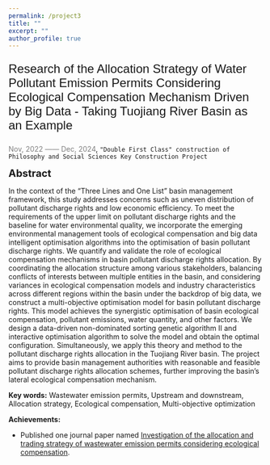 ```yaml
---
permalink: /project3
title: ""
excerpt: ""
author_profile: true
---
```



<p style="font-family: 'Arial', sans-serif; font-size: 24px;">Research of the Allocation Strategy of Water Pollutant Emission Permits Considering Ecological Compensation Mechanism Driven by Big Data - Taking Tuojiang River Basin as an Example</p>

<span style="color: grey;">Nov, 2022 —— Dec, 2024</span>, 
`"Double First Class" construction of Philosophy and Social Sciences Key Construction Project`

<span style="font-size:20px;">**Abstract**</span>

In the context of the “Three Lines and One List” basin management framework, this study addresses concerns such as uneven distribution of pollutant discharge rights and low economic efficiency. To meet the requirements of the upper limit on pollutant discharge rights and the baseline for water environmental quality, we incorporate the emerging environmental management tools of ecological compensation and big data intelligent optimisation algorithms into the optimisation of basin pollutant discharge rights. We quantify and validate the role of ecological compensation mechanisms in basin pollutant discharge rights allocation. By coordinating the allocation structure among various stakeholders, balancing conflicts of interests between multiple entities in the basin, and considering variances in ecological compensation models and industry characteristics across different regions within the basin under the backdrop of big data, we construct a multi-objective optimisation model for basin pollutant discharge rights. This model achieves the synergistic optimisation of basin ecological compensation, pollutant emissions, water quantity, and other factors. We design a data-driven non-dominated sorting genetic algorithm II and interactive optimisation algorithm to solve the model and obtain the optimal configuration. Simultaneously, we apply this theory and method to the pollutant discharge rights allocation in the Tuojiang River basin. The project aims to provide basin management authorities with reasonable and feasible pollutant discharge rights allocation schemes, further improving the basin’s lateral ecological compensation mechanism.

**Key words:** Wastewater emission permits, Upstream and downstream, Allocation strategy, Ecological compensation, Multi-objective optimization

**Achievements:** 
- Published one journal paper named
[Investigation of the allocation and trading strategy of wastewater emission permits considering ecological compensation](https://doi.org/10.1016/j.eti.2023.103103).

